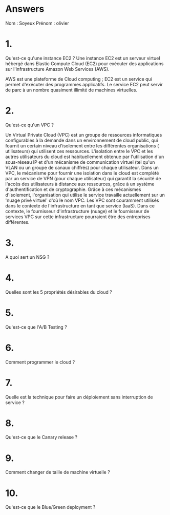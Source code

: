 # Answers

Nom : Soyeux 
Prénom : olivier

# 1.
Qu'est-ce qu'une instance EC2 ?
Une instance EC2 est un serveur virtuel hébergé dans Elastic Compute Cloud (EC2) pour exécuter des applications sur l'infrastructure Amazon Web Services (AWS).

AWS est une plateforme de Cloud computing ; EC2 est un service qui permet d'exécuter des programmes applicatifs. Le service EC2 peut servir de parc à un nombre quasiment illimité de machines virtuelles.

# 2.
Qu'est-ce qu'un VPC ?

 Un Virtual Private Cloud (VPC) est un groupe de ressources informatiques configurables à la demande dans un environnement de cloud public, qui fournit un certain niveau d'isolement entre les différentes organisations ( utilisateurs) qui utilisent ces ressources. L'isolation entre le VPC et les autres utilisateurs du cloud est habituellement obtenue par l'utilisation d'un sous-réseau IP et d'un mécanisme de communication virtuel (tel qu'un VLAN ou un groupe de canaux chiffrés) pour chaque utilisateur.
  Dans un VPC, le mécanisme pour fournir une isolation dans le cloud est complété par un service de VPN (pour chaque utilisateur) qui garantit la sécurité de l'accès des utilisateurs à distance aux ressources, grâce à un système d'authentification et de cryptographie.
  Grâce à ces mécanismes d'isolement, l'organisation qui utilise le service travaille actuellement sur un 'nuage privé virtuel' d'où le nom VPC.
  Les VPC sont couramment utilisés dans le contexte de l'infrastructure en tant que service (IaaS). Dans ce contexte, le fournisseur d'infrastructure (nuage) et le fournisseur de services VPC sur cette infrastructure pourraient être des entreprises différentes.

# 3.
A quoi sert un NSG ?

# 4.
Quelles sont les 5 propriétés désirables du cloud ?

# 5.
Qu'est-ce que l'A/B Testing ?

# 6.
Comment programmer le cloud ?

# 7.
Quelle est la technique pour faire un déploiement sans interruption de service ?

# 8.
Qu'est-ce que le Canary release ?

# 9.
Comment changer de taille de machine virtuelle ?

# 10.
Qu'est-ce que le Blue/Green deployment ?
